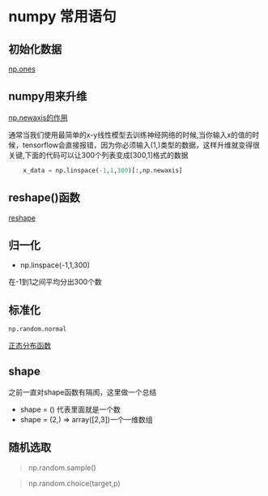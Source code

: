 # numpy 常用语句

## 初始化数据
[np.ones](https://blog.csdn.net/silent1cat/article/details/119883549)

## numpy用来升维
[np.newaxis的作用](https://blog.csdn.net/THMAIL/article/details/121762644)

通常当我们使用最简单的x-y线性模型去训练神经网络的时候,当你输入x的值的时候，tensorflow会直接报错，因为你必须输入(1,)类型的数据，这样升维就变得很关键,下面的代码可以让300个列表变成[300,1]格式的数据


```python
    x_data = np.linspace(-1,1,300)[:,np.newaxis]
```

## reshape()函数
[reshape](https://zhuanlan.zhihu.com/p/385818806)


## 归一化
* np.linspace(-1,1,300)

在-1到1之间平均分出300个数


## 标准化
```python
np.random.normal
```

[正态分布函数](https://blog.csdn.net/wzy628810/article/details/103807829)

## shape
之前一直对shape函数有隔阂，这里做一个总结


* shape = () 代表里面就是一个数
* shape = (2,)  => array([2,3])一个一维数组


## 随机选取

> np.random.sample()

> np.random.choice(target,p)